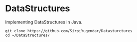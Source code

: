 # DataStructures
Implementing DataStructures in Java.
```
git clone https://github.com/SirpiYugendar/Datasturctures
cd ~/DataStructures/
```
